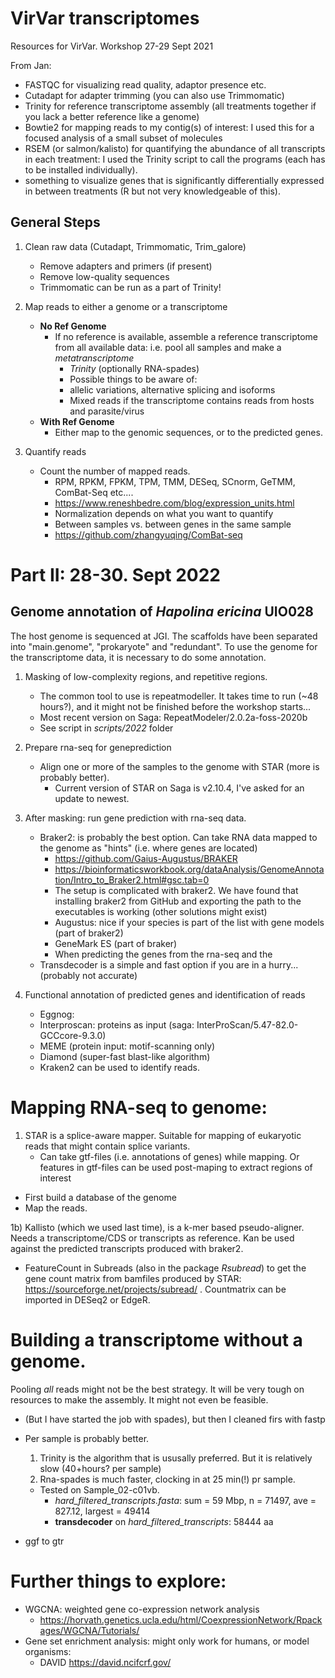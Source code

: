 # VirVar transcriptomes
Resources for VirVar. Workshop 27-29 Sept 2021


From Jan:
- FASTQC for visualizing read quality, adaptor presence etc.
- Cutadapt for adapter trimming (you can also use Trimmomatic)
- Trinity for reference transcriptome assembly (all treatments together if you lack a better reference like a genome)
- Bowtie2 for mapping reads to my contig(s) of interest: I used this for a focused analysis of a small subset of molecules
- RSEM (or salmon/kalisto) for quantifying the abundance of all transcripts in each treatment: I used the Trinity script to call the programs (each has to be installed individually).
- something to visualize genes that is significantly differentially expressed in between treatments (R but not very knowledgeable of this).

## General Steps
1) Clean raw data (Cutadapt, Trimmomatic, Trim_galore)
   * Remove adapters and primers (if present)
   * Remove low-quality sequences
   * Trimmomatic can be run as a part of Trinity!

2) Map reads to either a genome or a transcriptome
   * **No Ref Genome**
     * If no reference is available, assemble a reference transcriptome from all available data: i.e. pool all samples and make a *metatranscriptome*
       * *Trinity* (optionally RNA-spades)
       * Possible things to be aware of:
       * allelic variations, alternative splicing and isoforms
       * Mixed reads if the transcriptome contains reads from hosts and parasite/virus
   *  **With Ref Genome**
      *  Either map to the genomic sequences, or to the predicted genes.
3) Quantify reads
   * Count the number of mapped reads.
     * RPM, RPKM, FPKM, TPM, TMM, DESeq, SCnorm, GeTMM, ComBat-Seq etc....
     * https://www.reneshbedre.com/blog/expression_units.html
     * Normalization depends on what you want to quantify
     * Between samples vs. between genes in the same sample
     * https://github.com/zhangyuqing/ComBat-seq
 

# Part II: 28-30. Sept 2022
## Genome annotation of *Hapolina ericina* UIO028
The host genome is sequenced at JGI. The scaffolds have been separated into "main.genome", "prokaryote" and "redundant".
To use the genome for the transcriptome data, it is necessary to do some annotation. 
1) Masking of low-complexity regions, and repetitive regions. 
   * The common tool to use is repeatmodeller. It takes time to run (~48 hours?), and it might not be finished before the workshop starts... 
   * Most recent version on Saga: RepeatModeler/2.0.2a-foss-2020b
   * See script in *scripts/2022* folder
2) Prepare rna-seq for geneprediction
   * Align one or more of the samples to the genome with STAR (more is probably better).
     * Current version of STAR on Saga is v2.10.4, I've asked for an update to newest.

3) After masking: run gene prediction with rna-seq data. 
   * Braker2: is probably the best option. Can take RNA data mapped to the genome as "hints" (i.e. where genes are located)
     * https://github.com/Gaius-Augustus/BRAKER
     * https://bioinformaticsworkbook.org/dataAnalysis/GenomeAnnotation/Intro_to_Braker2.html#gsc.tab=0
     * The setup is complicated with braker2. We have found that installing braker2 from GitHub and exporting the path to the executables is working (other solutions might exist)
     * Augustus: nice if your species is part of the list with gene models (part of braker2)
     * GeneMark ES (part of braker)
     * When predicting the genes from the rna-seq and the 
   * Transdecoder is a simple and fast option if you are in a hurry... (probably not accurate)

4) Functional annotation of predicted genes and identification of reads
   * Eggnog: 
   * Interproscan: proteins as input  (saga: InterProScan/5.47-82.0-GCCcore-9.3.0) 
   * MEME (protein input: motif-scanning only)
   * Diamond (super-fast blast-like algorithm)
   * Kraken2 can be used to identify reads. 
# Mapping RNA-seq to genome: 
1) STAR is a  splice-aware mapper. Suitable for mapping of eukaryotic reads that might contain splice variants. 
   * Can take gtf-files (i.e. annotations of genes) while mapping. Or features in gtf-files can be used post-maping to extract regions of interest
  -   First build a database of the genome
  -   Map the reads. 

1b) Kallisto (which we used last time), is a k-mer based pseudo-aligner. Needs a transcriptome/CDS or transcripts as reference. Kan be used against the predicted transcripts produced with braker2. 
    
- FeatureCount in Subreads (also in the package *Rsubread*) to get the gene count matrix from bamfiles produced by STAR: https://sourceforge.net/projects/subread/ . Countmatrix can be imported in DESeq2 or EdgeR.

# Building a transcriptome without a genome. 
Pooling *all* reads might not be the best strategy. It will be very tough on resources to make the assembly. It might not even be feasible. 
- (But I have started the job with spades), but then I cleaned firs with fastp
- Per sample is probably better. 
  1) Trinity is the algorithm that is ususally preferred. But it is relatively slow (40+hours? per sample)
  2) Rna-spades is much faster, clocking in at 25 min(!) pr sample.
   *  Tested on Sample_02-c01vb. 
      * *hard_filtered_transcripts.fasta*: sum = 59 Mbp, n = 71497, ave = 827.12, largest = 49414
      * **transdecoder** on *hard_filtered_transcripts*: 58444 aa

- ggf to gtr


# Further things to explore:
- WGCNA: weighted gene co-expression network analysis
  - https://horvath.genetics.ucla.edu/html/CoexpressionNetwork/Rpackages/WGCNA/Tutorials/
- Gene set enrichment analysis:  might only work for humans, or model organisms:
  - DAVID https://david.ncifcrf.gov/